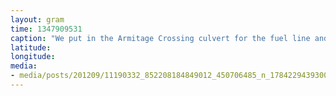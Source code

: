 ```yaml
---
layout: gram
time: 1347909531
caption: "We put in the Armitage Crossing culvert for the fuel line and flagged the SHIT out of it."
latitude: 
longitude: 
media:
- media/posts/201209/11190332_852208184849012_450706485_n_17842294393000351.jpg
---
```

